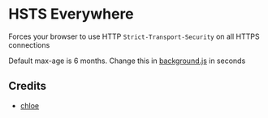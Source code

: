 # HSTS Everywhere

Forces your browser to use HTTP `Strict-Transport-Security` on all HTTPS connections

Default max-age is 6 months. Change this in [background.js](background.js) in seconds

## Credits

- [chloe](https://keybase.io/dotchloe)
